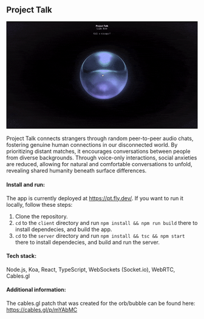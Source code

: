 
## Project Talk

<p align="center">
  <img src="images/demo_snippet_full.gif" />
</p>

Project Talk connects strangers through random peer-to-peer audio chats, fostering genuine human connections in our disconnected world. By prioritizing distant matches, it encourages conversations between people from diverse backgrounds. Through voice-only interactions, social anxieties are reduced, allowing for natural and comfortable conversations to unfold, revealing shared humanity beneath surface differences.

#### Install and run:

The app is currently deployed at https://pt.fly.dev/.
If you want to run it locally, follow these steps:
1. Clone the repository.
2. `cd` to the `client` directory and run `npm install && npm run build` there to install dependecies, and build the app.
3. `cd` to the `server` directory and run `npm install && tsc && npm start` there to install dependecies, and build and run the server.

#### Tech stack:
Node.js, Koa, React, TypeScript, WebSockets (Socket.io), WebRTC, Cables.gl

#### Additional information:
The cables.gl patch that was created for the orb/bubble can be found here: https://cables.gl/p/mYAbMC
